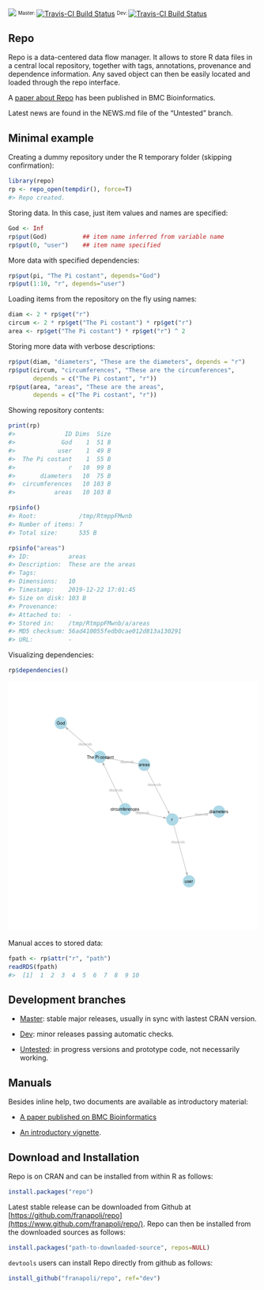 
<!-- README.md is generated from README.Rmd. Please edit that file -->

[![](http://www.r-pkg.org/badges/version/repo)](https://cran.r-project.org/package=repo)
<sup><sub>Master: </sub></sup>[![Travis-CI Build
Status](https://travis-ci.org/franapoli/repo.svg?branch=master)](https://travis-ci.org/franapoli/repo)
<sup><sub>Dev: </sub></sup>[![Travis-CI Build
Status](https://travis-ci.org/franapoli/repo.svg?branch=dev)](https://travis-ci.org/franapoli/repo)

## Repo

Repo is a data-centered data flow manager. It allows to store R data
files in a central local repository, together with tags, annotations,
provenance and dependence information. Any saved object can then be
easily located and loaded through the repo interface.

A [paper about Repo](http://rdcu.be/pklt) has been published in BMC
Bioinformatics.

Latest news are found in the NEWS.md file of the “Untested” branch.

## Minimal example

Creating a dummy repository under the R temporary folder (skipping
confirmation):

``` r
library(repo)
rp <- repo_open(tempdir(), force=T)
#> Repo created.
```

Storing data. In this case, just item values and names are specified:

``` r
God <- Inf
rp$put(God)          ## item name inferred from variable name
rp$put(0, "user")    ## item name specified
```

More data with specified dependencies:

``` r
rp$put(pi, "The Pi costant", depends="God")
rp$put(1:10, "r", depends="user")
```

Loading items from the repository on the fly using names:

``` r
diam <- 2 * rp$get("r")
circum <- 2 * rp$get("The Pi costant") * rp$get("r")
area <- rp$get("The Pi costant") * rp$get("r") ^ 2
```

Storing more data with verbose descriptions:

``` r
rp$put(diam, "diameters", "These are the diameters", depends = "r")
rp$put(circum, "circumferences", "These are the circumferences",
       depends = c("The Pi costant", "r"))
rp$put(area, "areas", "These are the areas",
       depends = c("The Pi costant", "r"))
```

Showing repository contents:

``` r
print(rp)
#>              ID Dims  Size
#>             God    1  51 B
#>            user    1  49 B
#>  The Pi costant    1  55 B
#>               r   10  99 B
#>       diameters   10  75 B
#>  circumferences   10 103 B
#>           areas   10 103 B
```

``` r
rp$info()
#> Root:            /tmp/RtmppFMwnb 
#> Number of items: 7 
#> Total size:      535 B
```

``` r
rp$info("areas")
#> ID:           areas
#> Description:  These are the areas
#> Tags:         
#> Dimensions:   10
#> Timestamp:    2019-12-22 17:01:45
#> Size on disk: 103 B
#> Provenance:   
#> Attached to:  -
#> Stored in:    /tmp/RtmppFMwnb/a/areas
#> MD5 checksum: 56ad410055fedb0cae012d813a130291
#> URL:          -
```

Visualizing dependencies:

``` r
rp$dependencies()
```

![plot of chunk depgraph](inst/README-depgraph-1.png)

Manual acces to stored data:

``` r
fpath <- rp$attr("r", "path")
readRDS(fpath)
#>  [1]  1  2  3  4  5  6  7  8  9 10
```

## Development branches

  - [Master](https://github.com/franapoli/repo/tree/master): stable
    major releases, usually in sync with lastest CRAN version.

  - [Dev](https://github.com/franapoli/repo/tree/dev): minor releases
    passing automatic checks.

  - [Untested](https://github.com/franapoli/repo/tree/untested): in
    progress versions and prototype code, not necessarily working.

## Manuals

Besides inline help, two documents are available as introductory
material:

  - [A paper published on BMC Bioinformatics](http://rdcu.be/pklt)

  - [An introductory
    vignette](https://rawgit.com/franapoli/repo/gh-pages/index.html).

## Download and Installation

Repo is on CRAN and can be installed from within R as follows:

``` r
install.packages("repo")
```

Latest stable release can be downloaded from Github at
[https://github.com/franapoli/repo](https://www.github.com/franapoli/repo/).
Repo can then be installed from the downloaded sources as follows:

``` r
install.packages("path-to-downloaded-source", repos=NULL)
```

`devtools` users can install Repo directly from github as follows:

``` r
install_github("franapoli/repo", ref="dev")
```
